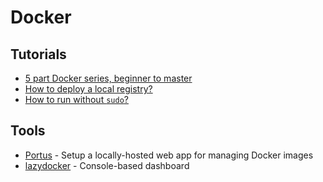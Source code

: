 # Docker

## Tutorials

* [5 part Docker series, beginner to master](https://dev.to/softchris/5-part-docker-series-beginner-to-master-3m1b)
* [How to deploy a local registry?](https://docs.docker.com/registry/deploying/)
* [How to run without `sudo`?](https://docs.docker.com/install/linux/linux-postinstall/)

## Tools

* [Portus](http://port.us.org/) - Setup a locally-hosted web app for managing Docker images
* [lazydocker](https://github.com/jesseduffield/lazydocker) - Console-based dashboard
